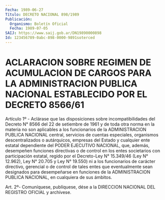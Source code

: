 ```yaml
---
Fecha: 1989-06-27
Título: DECRETO NACIONAL 898/1989
Publicación:
  Organismo: Boletín Oficial
  Fecha: 1989-07-05
SAIJ: https://www.saij.gob.ar/DN19890000898
Id: 123456789-0abc-898-0000-9891soterced
---
```

# ACLARACION SOBRE REGIMEN DE ACUMULACION DE CARGOS PARA LA ADMINISTRACION PUBLICA NACIONAL ESTABLECIDO POR EL DECRETO 8566/61

<a id="1"></a>
Artículo 1º - Aclárase que las disposiciones sobre incompatibilidades del Decreto N° 8566 del 22 de setiembre de 1961 y de toda otra norma en la materia no son aplicables a los funcionarios de la ADMINISTRACION PUBLICA NACIONAL central, servicios de cuentas especiales, organismos descentralizados o autárquicos, empresas del Estado y cualquier ente estatal dependiente del PODER EJECUTIVO NACIONAL, que, además, desempeñen funciones directivas o de control en los entes societarios con participación estatal, regido por el Decreto-Ley N° 15.349/46 (Ley N° 12.962), Ley N° 20.705 y Ley N° 19.550) ni a los funcionarios de carácter directivo, gerencial o de control de tales entes que eventualmente sean designados para desempeñarse en funciones de la ADMINISTRACION PUBLICA NACIONAL, en cualquiera de sus ámbitos.

<a id="2"></a>
Art. 2º- Comuníquese, publíquese, dése a la DIRECCION NACIONAL DEL REGISTRO OFICIAL y archívese.